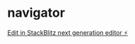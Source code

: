 # navigator

[Edit in StackBlitz next generation editor ⚡️](https://stackblitz.com/~/github.com/woaker/navigator)